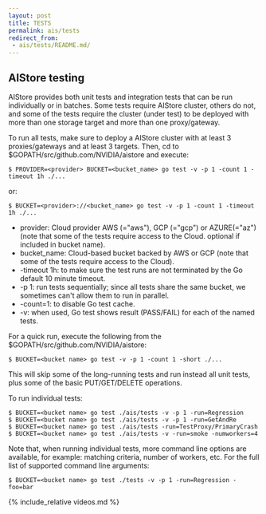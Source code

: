 ```yaml
---
layout: post
title: TESTS
permalink: ais/tests
redirect_from:
 - ais/tests/README.md/
---
```


## AIStore testing

AIStore provides both unit tests and integration tests that can be run individually or in batches. Some tests require AIStore cluster, others do not, and some of the tests require the cluster (under test) to be deployed with more than one storage target and more than one proxy/gateway.

To run all tests, make sure to deploy a AIStore cluster with at least 3 proxies/gateways and at least 3 targets.
Then, cd to $GOPATH/src/github.com/NVIDIA/aistore and execute:

```console
$ PROVIDER=<provider> BUCKET=<bucket_name> go test -v -p 1 -count 1 -timeout 1h ./...
```

or:

```console
$ BUCKET=<provider>://<bucket_name> go test -v -p 1 -count 1 -timeout 1h ./...
```

- provider: Cloud provider AWS (="aws"), GCP (="gcp") or AZURE(="az") (note that some of the tests require access to the Cloud. optional if included in bucket name).
- bucket_name: Cloud-based bucket backed by AWS or GCP (note that some of the tests require access to the Cloud).
- -timeout 1h: to make sure the test runs are not terminated by the Go default 10 minute timeout.
- -p 1: run tests sequentially; since all tests share the same bucket, we sometimes can't allow them to run in parallel.
- -count=1: to disable Go test cache.
- -v: when used, Go test shows result (PASS/FAIL) for each of the named tests.

For a quick run, execute the following from the $GOPATH/src/github.com/NVIDIA/aistore:

```console
$ BUCKET=<bucket name> go test -v -p 1 -count 1 -short ./...
```

This will skip some of the long-running tests and run instead all unit tests, plus some of the basic PUT/GET/DELETE operations.

To run individual tests:

```console
$ BUCKET=<bucket name> go test ./ais/tests -v -p 1 -run=Regression
$ BUCKET=<bucket name> go test ./ais/tests -v -p 1 -run=GetAndRe
$ BUCKET=<bucket name> go test ./ais/tests -run=TestProxy/PrimaryCrash
$ BUCKET=<bucket name> go test ./ais/tests -v -run=smoke -numworkers=4
```

Note that, when running individual tests, more command line options are available, for example: matching criteria, number of workers, etc.
For the full list of supported command line arguments:

```console
$ BUCKET=<bucket name> go test ./tests -v -p 1 -run=Regression -foo=bar
```
{% include_relative videos.md %}
